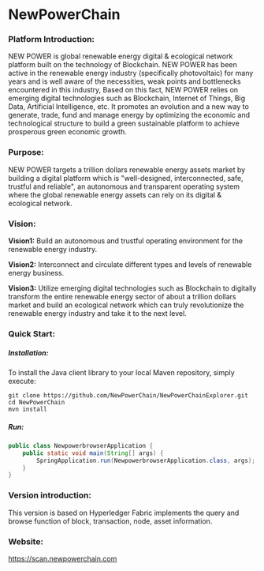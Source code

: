 # NewPowerChain

### Platform Introduction:  
NEW POWER is global renewable energy digital & ecological network platform built on the technology of Blockchain. NEW POWER has been active in the renewable energy industry (specifically photovoltaic) for many years and is well aware of the necessities, weak points and bottlenecks encountered in this industry, Based on this fact, NEW POWER relies on emerging digital technologies such as Blockchain, Internet of Things, Big Data, Artificial Intelligence, etc. It promotes an evolution and a new way to generate, trade, fund and manage energy by optimizing the economic and technological structure to build a green sustainable platform to achieve prosperous green economic growth.

### Purpose:  
NEW POWER targets a trillion dollars renewable energy assets market by building a digital platform which is "well-designed, interconnected, safe, trustful and reliable", an autonomous and transparent operating system where the global renewable energy assets can rely on its digital & ecological network.

### Vision:  
**Vision1:** Build an autonomous and trustful operating environment for the renewable energy industry.  

**Vision2:** Interconnect and circulate different types and levels of renewable energy business.  

**Vision3:** Utilize emerging digital technologies such as Blockchain to digitally transform the entire renewable energy sector of about a trillion dollars market and build an ecological network which can truly revolutionize the renewable energy industry and take it to the next level.  
  
### Quick Start:  
##### Installation:  
To install the Java client library to your local Maven repository, simply execute:  
```shell script
git clone https://github.com/NewPowerChain/NewPowerChainExplorer.git
cd NewPowerChain 
mvn install
``` 
##### Run:
```java
public class NewpowerbrowserApplication {
    public static void main(String[] args) {
        SpringApplication.run(NewpowerbrowserApplication.class, args);
    }
}
```

### Version introduction:  
This version is based on Hyperledger Fabric implements the query and browse function of block, transaction, node, asset information.

### Website:  
<https://scan.newpowerchain.com>


